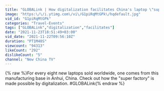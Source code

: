 ```yaml
---
title: "GLOBALink | How digitalization facilitates China's laptop \"super factory\""
image: "https:\/\/i.ytimg.com\/vi\/G1piRqMtGPk\/hqdefault.jpg"
vid_id: "G1piRqMtGPk"
categories: "Travel-Events"
tags: ["GLOBALink","digitalization","facilitates"]
date: "2021-11-23T18:51:49+03:00"
vid_date: "2021-11-22T09:56:10Z"
duration: "PT1M40S"
viewcount: "94313"
likeCount: "292"
dislikeCount: "5"
channel: "New China TV"
---
```

{% raw %}For every eight new laptops sold worldwide, one comes from this manufacturing base in Anhui, China. Check out how the &quot;super factory&quot; is made possible by digitalization. #GLOBALink{% endraw %}
